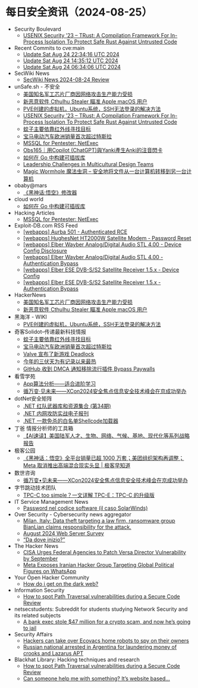 # 每日安全资讯（2024-08-25）

- Security Boulevard
  - [USENIX Security ’23 – TRust: A Compilation Framework For In-Process Isolation To Protect Safe Rust Against Untrusted Code](https://securityboulevard.com/2024/08/usenix-security-23-trust-a-compilation-framework-for-in-process-isolation-to-protect-safe-rust-against-untrusted-code/)
- Recent Commits to cve:main
  - [Update Sat Aug 24 22:34:16 UTC 2024](https://github.com/trickest/cve/commit/4469ceb8f69411fa8dac233ddf5dff52b5c0de0c)
  - [Update Sat Aug 24 14:35:12 UTC 2024](https://github.com/trickest/cve/commit/5f66b7bac31a58b94dfa46a05ed255f2b69a2839)
  - [Update Sat Aug 24 06:34:06 UTC 2024](https://github.com/trickest/cve/commit/72b8379ac7a9dac827376c36f18206429311ff36)
- SecWiki News
  - [SecWiki News 2024-08-24 Review](http://www.sec-wiki.com/?2024-08-24)
- unSafe.sh - 不安全
  - [美国知名军工芯片厂商因网络攻击生产能力受损](https://buaq.net/go-258003.html)
  - [新恶意软件 Cthulhu Stealer 瞄准 Apple macOS 用户](https://buaq.net/go-258004.html)
  - [PVE创建的虚拟机，Ubuntu系统，SSH无法登录的解决方法](https://buaq.net/go-257994.html)
  - [USENIX Security ’23 – TRust: A Compilation Framework For In-Process Isolation To Protect Safe Rust Against Untrusted Code](https://buaq.net/go-258020.html)
  - [蚊子主要依靠红外线寻找目标](https://buaq.net/go-257995.html)
  - [宝马电动汽车欧洲销量首次超过特斯拉](https://buaq.net/go-257996.html)
  - [MSSQL for Pentester: NetExec](https://buaq.net/go-257993.html)
  - [Obs165｜用Copilot (ChatGPT)與Yanki產生Anki的注音閃卡](https://buaq.net/go-257990.html)
  - [如何在 Go 中构建可插拔库](https://buaq.net/go-257991.html)
  - [Leadership Challenges in Multicultural Design Teams](https://buaq.net/go-258009.html)
  - [Magic Wormhole 魔法虫洞 – 安全地将文件从一台计算机转移到另一台计算机](https://buaq.net/go-257971.html)
- obaby@mars
  - [《黑神话:悟空》修改器](https://h4ck.org.cn/2024/08/17898)
- cloud world
  - [如何在 Go 中构建可插拔库](https://cloudsjhan.github.io/2024/08/24/%E5%A6%82%E4%BD%95%E5%9C%A8-Go-%E4%B8%AD%E6%9E%84%E5%BB%BA%E5%8F%AF%E6%8F%92%E6%8B%94%E5%BA%93/)
- Hacking Articles
  - [MSSQL for Pentester: NetExec](https://www.hackingarticles.in/mssql-for-pentester-netexec/)
- Exploit-DB.com RSS Feed
  - [[webapps] Aurba 501 - Authenticated RCE](https://www.exploit-db.com/exploits/52074)
  - [[webapps] HughesNet HT2000W Satellite Modem - Password Reset](https://www.exploit-db.com/exploits/52073)
  - [[webapps] Elber Wayber Analog/Digital Audio STL 4.00 - Device Config Disclosure](https://www.exploit-db.com/exploits/52072)
  - [[webapps] Elber Wayber Analog/Digital Audio STL 4.00 - Authentication Bypass](https://www.exploit-db.com/exploits/52071)
  - [[webapps] Elber ESE DVB-S/S2 Satellite Receiver 1.5.x - Device Config](https://www.exploit-db.com/exploits/52070)
  - [[webapps] Elber ESE DVB-S/S2 Satellite Receiver 1.5.x - Authentication Bypass](https://www.exploit-db.com/exploits/52069)
- HackerNews
  - [美国知名军工芯片厂商因网络攻击生产能力受损](https://hackernews.cc/archives/54980)
  - [新恶意软件 Cthulhu Stealer 瞄准 Apple macOS 用户](https://hackernews.cc/archives/54977)
- 黑海洋 - WIKI
  - [PVE创建的虚拟机，Ubuntu系统，SSH无法登录的解决方法](https://www.upx8.com/4296)
- 奇客Solidot–传递最新科技情报
  - [蚊子主要依靠红外线寻找目标](https://www.solidot.org/story?sid=79065)
  - [宝马电动汽车欧洲销量首次超过特斯拉](https://www.solidot.org/story?sid=79064)
  - [Valve 宣布了新游戏 Deadlock](https://www.solidot.org/story?sid=79063)
  - [今年的三伏天为有记录以来最热](https://www.solidot.org/story?sid=79062)
  - [GitHub 收到 DMCA 通知移除流行插件 Bypass Paywalls](https://www.solidot.org/story?sid=79061)
- 看雪学苑
  - [App算法分析——适合进阶学习](https://mp.weixin.qq.com/s?__biz=MjM5NTc2MDYxMw==&mid=2458569233&idx=1&sn=3a07a396aa8b08e4940e2136e444afc1&chksm=b18dfa9b86fa738dc50afb40381465176ff0f9835dfcc1251f34a7c3c7b6254081152a137c71&scene=58&subscene=0#rd)
  - [循万变·见未来——XCon2024安全焦点信息安全技术峰会在京成功举办](https://mp.weixin.qq.com/s?__biz=MjM5NTc2MDYxMw==&mid=2458569233&idx=2&sn=c14f614da36ebc00c37dd50fc943ce27&chksm=b18dfa9b86fa738d9de08b2ee9f8141d14c02777f4dae0a28566b5b8c2b1f03a29ab44bca061&scene=58&subscene=0#rd)
- dotNet安全矩阵
  - [.NET 红队武器库和资源集合 (第34期)](https://mp.weixin.qq.com/s?__biz=MzUyOTc3NTQ5MA==&mid=2247494733&idx=1&sn=42fe9c0ca16b743d4f4a29f6c8cacd49&chksm=fa5942a0cd2ecbb694b79a76cf46e0d08f5c2e6b68c5847f0b2cae14eb09cac0ba4bebee4f25&scene=58&subscene=0#rd)
  - [.NET 内网攻防实战电子报刊](https://mp.weixin.qq.com/s?__biz=MzUyOTc3NTQ5MA==&mid=2247494733&idx=2&sn=b7695b395c079fa32e1a6c466196c92c&chksm=fa5942a0cd2ecbb65568a28b5bd9eac4cec7ec270789a49798d9fe4416d1519eda7167c585bd&scene=58&subscene=0#rd)
  - [.NET 一款免杀的白名单Shellcode加载器](https://mp.weixin.qq.com/s?__biz=MzUyOTc3NTQ5MA==&mid=2247494733&idx=3&sn=bd809195b1589a31194de59d807a10c6&chksm=fa5942a0cd2ecbb6892998a2366307c6269ea5119d7f5e6384ddf6daa68f746bed481b3b8a52&scene=58&subscene=0#rd)
- 丁爸 情报分析师的工具箱
  - [【AI速读】美国陆军人才、生物、网络、气候、基地、现代化等系列战略报告](https://mp.weixin.qq.com/s?__biz=MzI2MTE0NTE3Mw==&mid=2651145840&idx=1&sn=d67179816686a0e9892dcf1d13a9f696&chksm=f1af314ac6d8b85cffb1617eced124db4ed91c5a14eaf16e2148f2c58705e6074206985fe76e&scene=58&subscene=0#rd)
- 极客公园
  - [《黑神话：悟空》全平台销量已超 1000 万套；美团组织架构再调整；Meta 取消推出高端混合现实头显 | 极客早知道](https://mp.weixin.qq.com/s?__biz=MTMwNDMwODQ0MQ==&mid=2653052477&idx=1&sn=eeb37e8f3ab001f7eb1879ed3b667bdc&chksm=7e57238b4920aa9df003daa749893cfc5c2344cfec583f0971f2a493a84d945ec21b4cd898a6&scene=58&subscene=0#rd)
- 数世咨询
  - [循万变•见未来——XCon2024安全焦点信息安全技术峰会在京成功举办](https://mp.weixin.qq.com/s?__biz=MzkxNzA3MTgyNg==&mid=2247514884&idx=1&sn=9675261594a27eacbf5d2944c5673a9e&chksm=c144c9b9f63340af6735e3ac67dc3f038c73d489db1b87f74278d7e7799b1b0714b082624f1a&scene=58&subscene=0#rd)
- 字节跳动技术团队
  - [TPC-C too simple？一文详解 TPC-E：TPC-C 的升级版](https://mp.weixin.qq.com/s?__biz=MzI1MzYzMjE0MQ==&mid=2247509226&idx=1&sn=b00442b19de31d4a1ffbd64a762f20f3&chksm=e9d36f08dea4e61ea6a49a57173fc04c3e9f22dd9996886c73159869da61f7e45d07c53ca383&scene=58&subscene=0#rd)
- IT Service Management News
  - [Password nel codice software (il caso SolarWinds)](http://blog.cesaregallotti.it/2024/08/password-nel-codice-software-il-caso.html)
- Over Security - Cybersecurity news aggregator
  - [Milan, Italy: Data theft targeting a law firm, ransomware group BianLian claims responsibility for the attack.](https://www.suspectfile.com/milan-italy-data-theft-targeting-a-law-firm-ransomware-group-bianlian-claims-responsibility-for-the-attack/)
  - [August 2024 Web Server Survey](https://www.netcraft.com/blog/august-2024-web-server-survey/)
  - [“Da dove inizio?”](https://roccosicilia.com/2024/08/24/da-dove-inizio/)
- The Hacker News
  - [CISA Urges Federal Agencies to Patch Versa Director Vulnerability by September](https://thehackernews.com/2024/08/cisa-urges-federal-agencies-to-patch.html)
  - [Meta Exposes Iranian Hacker Group Targeting Global Political Figures on WhatsApp](https://thehackernews.com/2024/08/meta-exposes-iranian-hacker-group.html)
- Your Open Hacker Community
  - [How do i get on the dark web?](https://www.reddit.com/r/HowToHack/comments/1ezxsj7/how_do_i_get_on_the_dark_web/)
- Information Security
  - [How to spot Path Traversal vulnerabilities during a Secure Code Review](https://www.reddit.com/r/Information_Security/comments/1f06i69/how_to_spot_path_traversal_vulnerabilities_during/)
- netsecstudents: Subreddit for students studying Network Security and its related subjects
  - [A bank exec stole $47 million for a crypto scam, and now he’s going to jail](https://www.reddit.com/r/netsecstudents/comments/1f01436/a_bank_exec_stole_47_million_for_a_crypto_scam/)
- Security Affairs
  - [Hackers can take over Ecovacs home robots to spy on their owners](https://securityaffairs.com/167508/hacking/researchers-hacked-ecovacs-devices.html)
  - [Russian national arrested in Argentina for laundering money of crooks and Lazarus APT](https://securityaffairs.com/167485/cyber-crime/russian-national-arrested-laundering-lazarus-funds.html)
- Blackhat Library: Hacking techniques and research
  - [How to spot Path Traversal vulnerabilities during a Secure Code Review](https://www.reddit.com/r/blackhat/comments/1f06ixf/how_to_spot_path_traversal_vulnerabilities_during/)
  - [Can someone help me with something? It’s website based…](https://www.reddit.com/r/blackhat/comments/1f07dmu/can_someone_help_me_with_something_its_website/)
